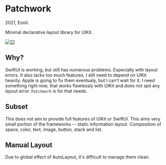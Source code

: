 Patchwork
=========
2021, Eonil.

Minimal declarative layout library for UIKit.

[![CI](https://github.com/eonil/patchwork/actions/workflows/main.yml/badge.svg)](https://github.com/eonil/patchwork/actions/workflows/main.yml)


Why?
----
SwiftUI is working, but still has numerous problems. Especially with layout errors.
It also lacks too much features, I still need to depend on UIKit heavily.
Apple is going to fix them eventualy, but I can't wait for it.
I need something right now, that works flawlessly with UIKit and does not spit any layout error. 
`Patchwork` is for that needs.


Subset
------
This does not aim to provide full features of UIKit or SwiftUI.
This aims very small portion of the frameworks -- static information layout.
Composition of space, color, text, image, button, stack and list.


Manual Layout
-------------
Due to global effect of AutoLayout, it's difficult to manage them clean.
 
